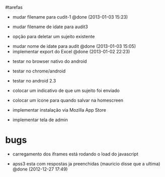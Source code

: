 #tarefas
+ mudar filename para cudit-1 @done (2013-01-03 15:23)
- mudar filename de idate para audit3

- opção para deletar um sujeito existente
+ mudar nome de idate para audit @done (2013-01-03 15:05)
+ implementar export do Excel @done (2013-01-02 22:23)

- testar no browser nativo do android
- testar no chrome/android
- testar no android 2.3

- colocar um indicativo de que um sujeito foi enviado
- colocar um ícone para quando salvar na homescreen
- implementar instalação via Mozilla App Store
- implementar tela de admin

# bugs
- carregamento dos iframes está rodando o load do javascript
+ apss3 esta com respostas ja preenchidas (mauricio disse que a ultima) @done (2012-12-27 17:49)

